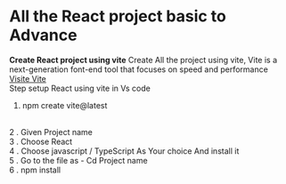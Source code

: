 <!-- @format -->

# All the React project basic to Advance

**Create React project using vite**
Create All the project using vite, Vite is a next-generation font-end tool that focuses on speed and performance
</br>
<a href="https://vitejs.dev/guide/" target="_blank">Visite Vite</a>
</br>
Step setup React using vite in Vs code
</br>
1. npm create vite@latest
</br>
2 . Given Project name
</br>
3 . Choose React 
</br>
4 . Choose javascript / TypeScript As Your choice  And install it 
</br>
5 . Go to the file as - Cd Project name
</br>
6 . npm install
